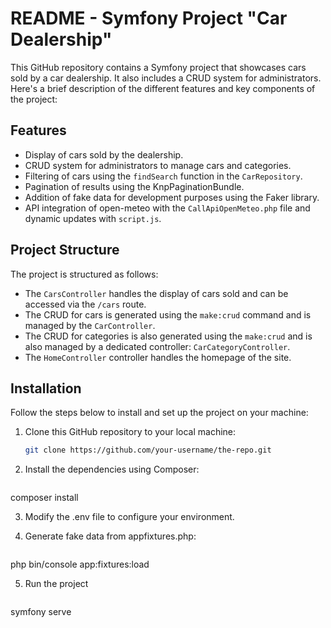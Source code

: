 # README - Symfony Project "Car Dealership"

This GitHub repository contains a Symfony project that showcases cars sold by a car dealership. It also includes a CRUD system for administrators. Here's a brief description of the different features and key components of the project:

## Features

- Display of cars sold by the dealership.
- CRUD system for administrators to manage cars and categories.
- Filtering of cars using the `findSearch` function in the `CarRepository`.
- Pagination of results using the KnpPaginationBundle.
- Addition of fake data for development purposes using the Faker library.
- API integration of open-meteo with the `CallApiOpenMeteo.php` file and dynamic updates with `script.js`.

## Project Structure

The project is structured as follows:

- The `CarsController` handles the display of cars sold and can be accessed via the `/cars` route.
- The CRUD for cars is generated using the `make:crud` command and is managed by the `CarController`.
- The CRUD for categories is also generated using the `make:crud` and is also managed by a dedicated controller: `CarCategoryController`.
- The `HomeController` controller handles the homepage of the site.

## Installation

Follow the steps below to install and set up the project on your machine:

1. Clone this GitHub repository to your local machine:

   ```bash
   git clone https://github.com/your-username/the-repo.git

2. Install the dependencies using Composer:

   ```bash
composer install

3. Modify the .env file to configure your environment.

4. Generate fake data from appfixtures.php:

   ```bash
php bin/console app:fixtures:load

5. Run the project

   ```bash
symfony serve
